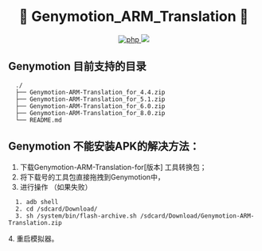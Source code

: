 ​<h1 align="center">:whale: Genymotion_ARM_Translation :whale: </h1>

<p align="center">
<a href="https://github.com/m9rc0/Genymotion_ARM_Translation">
  <img src="https://img.shields.io/badge/php-done-brightgreen.svg" alt="php">
</a>
<a href="https://github.com/m9rc0/Genymotion_ARM_Translation">
    <img src="https://img.shields.io/github/license/mashape/apistatus.svg">
</a>
</p>

## Genymotion 目前支持的目录

```
  ./
  ├── Genymotion-ARM-Translation_for_4.4.zip
  ├── Genymotion-ARM-Translation_for_5.1.zip
  ├── Genymotion-ARM-Translation_for_6.0.zip
  ├── Genymotion-ARM-Translation_for_8.0.zip
  └── README.md
```

## Genymotion 不能安装APK的解决方法：

1. 下载Genymotion-ARM-Translation-for[版本] 工具转换包；
2. 将下载号的工具包直接拖拽到Genymotion中，
3. 进行操作 （如果失败）
```
  1. adb shell
  2. cd /sdcard/Download/
  3. sh /system/bin/flash-archive.sh /sdcard/Download/Genymotion-ARM-Translation.zip
```
4. 重启模拟器。
